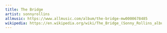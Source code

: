 ```yaml
---
title: The Bridge
artist: sonnyrollins
allmusic: https://www.allmusic.com/album/the-bridge-mw0000678485
wikipedia: https://en.wikipedia.org/wiki/The_Bridge_(Sonny_Rollins_album)
---
```

